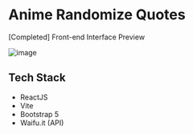 # Anime Randomize Quotes
[Completed] Front-end Interface Preview

![image](https://github.com/kaizenics/anime-quotes/assets/94561281/2c793e5f-8e12-4b99-a0b9-f1020777bb30)

## Tech Stack
* ReactJS
* Vite
* Bootstrap 5
* Waifu.it (API)
